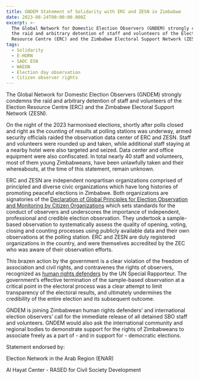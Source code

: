 ```yaml
---
title: GNDEM Statement of Solidarity with ERC and ZESN in Zimbabwe
date: 2023-08-24T00:00:00.000Z
excerpt: >-
  The Global Network for Domestic Election Observers (GNDEM) strongly condemns
  the raid and arbitrary detention of staff and volunteers of the Electoral
  Resource Centre (ERC) and the Zimbabwe Electoral Support Network (ZESN).
tags:
  - Solidarity
  - E-HORN
  - SADC ESN
  - WAEON
  - Election day observation
  - Citizen observer rights
---
```


The Global Network for Domestic Election Observers (GNDEM) strongly condemns the raid and arbitrary detention of staff and volunteers of the Election Resource Centre (ERC) and the Zimbabwe Electoral Support Network (ZESN). 

On the night of the 2023 harmonised elections, shortly after polls closed and right as the counting of results at polling stations was underway, armed security officials raided the observation data center of ERC and ZESN. Staff and volunteers were rounded up and taken, while additional staff staying at a nearby hotel were also targeted and seized. Data center and office equipment were also confiscated. In total nearly 40 staff and volunteers, most of them young Zimbabweans, have been unlawfully taken and their whereabouts, at the time of this statement, remain unknown. 

ERC and ZESN are independent nonpartisan organizations comprised of principled and diverse civic organizations which have long histories of promoting peaceful elections in Zimbabwe. Both organizations are signatories of the [Declaration of Global Principles for Election Observation and Monitoring by Citizen Organizations](https://gndem.org/declaration-of-global-principles/) which sets standards for the conduct of observers and underscores the importance of independent, professional and credible election observation. They undertook a sample-based observation to systematically assess the quality of opening, voting, closing and counting processes using publicly available data and their own observations at the polling station. ERC and ZESN are duly registered organizations in the country, and were themselves accredited by the ZEC who was aware of their observation efforts.

This brazen action by the government is a clear violation of the freedom of association and civil rights, and contravenes the rights of observers, recognized as [human rights defenders](https://srdefenders.org/information/the-situation-of-election-observers-as-human-rights-defenders%ef%bf%bc/) by the UN Special Rapporteur. The government’s effective termination of the sample-based observation at a critical point in the electoral process was a clear attempt to limit transparency of the electoral results, and ultimately undermines the credibility of the entire election and its subsequent outcome. 

GNDEM is joining Zimbabwean human rights defenders’ and international election observers’ call for the immediate release of all detained SBO staff and volunteers. GNDEM would also ask the international community and regional bodies to demonstrate support for the rights of Zimbabweans to associate freely as a part of - and in support for - democratic elections.

Statement endorsed by:

Election Network in the Arab Region (ENAR)

Al Hayat Center - RASED for Civil Society Development
